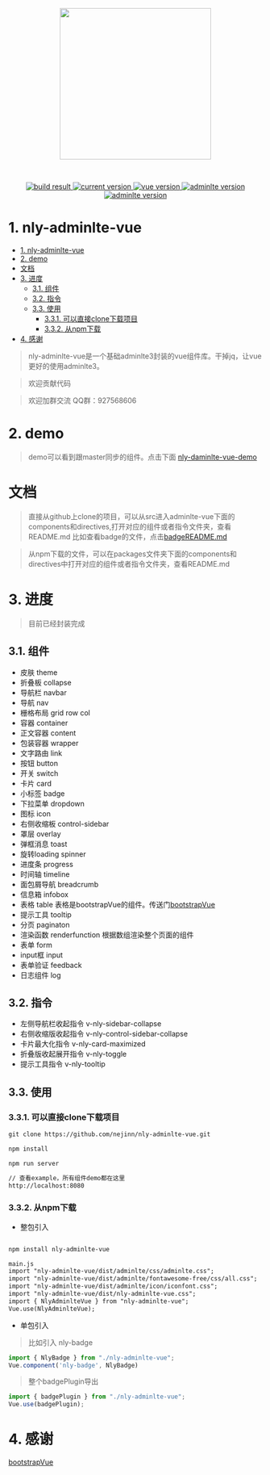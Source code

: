 <p align="center">
  <a href="https://github.com/nejinn/nly-adminlte-vue">
    <img src="https://github.com/nejinn/nly-adminlte-vue/blob/master/static/NLYREADME.png" width="300">
  </a>
</p>
<br>
<p align="center">
  <a href="https://travis-ci.org/github/nejinn/nly-adminlte-vue">
    <img src="https://img.shields.io/badge/build-passing-brightgreen" alt="build result">
  </a>
  <a href="https://www.npmjs.com/package/nly-adminlte-vue">
    <img src="https://img.shields.io/badge/npm-0.3.6-blue" alt="current version">
  </a>
  <a href="https://cn.vuejs.org">
    <img src="https://img.shields.io/badge/vue.js-2.x-green" alt="vue version">
  </a>
  <a href="https://github.com/ColorlibHQ/AdminLTE">
    <img src="https://img.shields.io/badge/adminlte-3.x-yellow" alt="adminlte version">
  </a>
  <a href="https://v4.bootcss.com/">
    <img src="https://img.shields.io/badge/bootstrap-4.x-yellow" alt="adminlte version">
  </a>
</p>


# 1. nly-adminlte-vue
<!-- TOC -->

- [1. nly-adminlte-vue](#1-nly-adminlte-vue)
- [2. demo](#2-demo)
- [文档](#文档)
- [3. 进度](#3-进度)
  - [3.1. 组件](#31-组件)
  - [3.2. 指令](#32-指令)
  - [3.3. 使用](#33-使用)
    - [3.3.1. 可以直接clone下载项目](#331-可以直接clone下载项目)
    - [3.3.2. 从npm下载](#332-从npm下载)
- [4. 感谢](#4-感谢)

<!-- /TOC -->

> nly-adminlte-vue是一个基础adminlte3封装的vue组件库。干掉jq，让vue更好的使用adminlte3。

> 欢迎贡献代码

> 欢迎加群交流 QQ群：927568606

# 2. demo

> demo可以看到跟master同步的组件。点击下面
[nly-daminlte-vue-demo](https://nejinn.github.io/nly-adminlte-vue-demo)

# 文档

> 直接从github上clone的项目，可以从src进入adminlte-vue下面的components和directives,打开对应的组件或者指令文件夹，查看README.md
比如查看badge的文件，点击[badgeREADME.md](https://github.com/nejinn/nly-adminlte-vue/blob/master/src/nly-adminlte-vue/components/badge/README.md)

> 从npm下载的文件，可以在packages文件夹下面的components和directives中打开对应的组件或者指令文件夹，查看README.md

# 3. 进度

> 目前已经封装完成

## 3.1. 组件

* 皮肤  theme
* 折叠板 collapse
* 导航栏 navbar
* 导航 nav
* 栅格布局 grid row col
* 容器 container
* 正文容器 content
* 包装容器 wrapper
* 文字路由 link
* 按钮 button
* 开关 switch
* 卡片 card
* 小标签 badge
* 下拉菜单 dropdown
* 图标 icon
* 右侧收缩板 control-sidebar
* 罩层 overlay
* 弹框消息 toast
* 旋转loading spinner
* 进度条 progress
* 时间轴 timeline
* 面包屑导航 breadcrumb
* 信息箱 infobox
* 表格 table 表格是bootstrapVue的组件。传送门[bootstrapVue](https://bootstrap-vue.js.org)
* 提示工具 tooltip
* 分页 paginaton
* 渲染函数 renderfunction 根据数组渲染整个页面的组件
* 表单 form
* input框 input
* 表单验证 feedback
* 日志组件 log

## 3.2. 指令

* 左侧导航栏收起指令 v-nly-sidebar-collapse
* 右侧收缩版收起指令 v-nly-control-sidebar-collapse
* 卡片最大化指令 v-nly-card-maximized
* 折叠版收起展开指令 v-nly-toggle
* 提示工具指令 v-nly-tooltip

## 3.3. 使用

### 3.3.1. 可以直接clone下载项目

```html
git clone https://github.com/nejinn/nly-adminlte-vue.git

npm install 

npm run server

// 查看example，所有组件demo都在这里
http://localhost:8080
```

### 3.3.2. 从npm下载

* 整包引入
```html

npm install nly-adminlte-vue

main.js
import "nly-adminlte-vue/dist/adminlte/css/adminlte.css";
import "nly-adminlte-vue/dist/adminlte/fontawesome-free/css/all.css";
import "nly-adminlte-vue/dist/adminlte/icon/iconfont.css";
import "nly-adminlte-vue/dist/nly-adminlte-vue.css";
import { NlyAdminlteVue } from "nly-adminlte-vue";
Vue.use(NlyAdminlteVue);
```
* 单包引入

> 比如引入 nly-badge

```js
import { NlyBadge } from "./nly-adminlte-vue";
Vue.component('nly-badge', NlyBadge)
```

> 整个badgePlugin导出

```js
import { badgePlugin } from "./nly-adminlte-vue";
Vue.use(badgePlugin);
```

# 4. 感谢

[bootstrapVue](https://bootstrap-vue.js.org)
